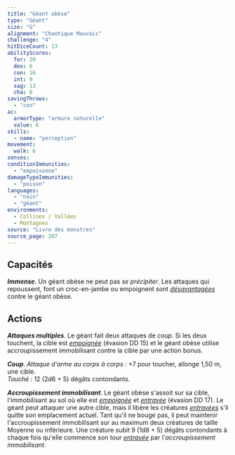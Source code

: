```yaml
---
title: "Géant obèse"
type: "Géant"
size: "G"
alignment: "Chaotique Mauvais"
challenge: "4"
hitDiceCount: 13
abilityScores:
  for: 20
  dex: 6
  con: 16
  int: 9
  sag: 13
  cha: 8
savingThrows: 
  - "con"
ac: 
  armorType: "armure naturelle"
  value: 6
skills: 
  - name: "perception"
movement: 
  walk: 6
senses: 
conditionImmunities: 
  - "empoisonne"
damageTypeImmunities: 
  - "poison"
languages: 
  - "nain"
  - "géant"
environments:
  - Collines / Vallées
  - Montagnes
source: "Livre des monstres"
source_page: 207
---
```

## Capacités
_**Immense**_. Un géant obèse ne peut pas _se précipiter_. Les attaques qui repoussent, font un croc-en-jambe ou empoignent sont [_désavantagées_](/utiliser-les-caracteristiques/#avantage-et-desavantage) contre le géant obèse.

## Actions
_**Attaques multiples**_. Le géant fait deux attaques de _coup_. Si les deux touchent, la cible est [_empoignée_](/gerer-la-sante-du-personnage/#empoigne) (évasion DD 15) et le géant obèse utilise accroupissement immobilisant contre la cible par une action bonus.

_**Coup**_. _Attaque d'arme au corps à corps_ : +7 pour toucher, allonge 1,50 m, une cible.  
_Touché_ : 12 (2d6 + 5) dégâts contondants.

_**Accroupissement immobilisant**_. Le géant obèse s'assoit sur sa cible, l'immobilisant au sol où elle est [_empoignée_](/gerer-la-sante-du-personnage/#empoigne) et [_entravée_](/gerer-la-sante-du-personnage/#entrave) (évasion DD 17). Le géant peut attaquer une autre cible, mais il libère les créatures [_entravées_](/gerer-la-sante-du-personnage/#entrave) s'il quitte son emplacement actuel. Tant qu'il ne bouge pas, il peut maintenir l'accroupissement immobilisant sur au maximum deux créatures de taille Moyenne ou inférieure. Une créature subit 9 (1d8 + 5) dégâts contondants à chaque fois qu'elle commence son tour [_entravée_](/gerer-la-sante-du-personnage/#entrave) par l'_accroupissement immobilisant_.
